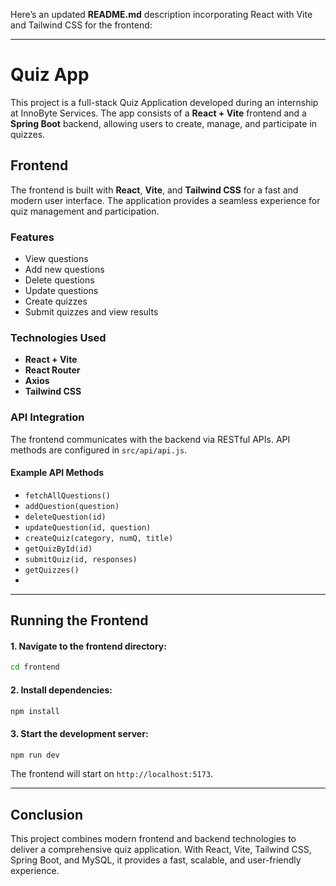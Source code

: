 Here’s an updated **README.md** description incorporating React with Vite and Tailwind CSS for the frontend:  

---

# Quiz App  

This project is a full-stack Quiz Application developed during an internship at InnoByte Services. The app consists of a **React + Vite** frontend and a **Spring Boot** backend, allowing users to create, manage, and participate in quizzes.  

## Frontend  

The frontend is built with **React**, **Vite**, and **Tailwind CSS** for a fast and modern user interface. The application provides a seamless experience for quiz management and participation.  

### Features  

- View questions  
- Add new questions  
- Delete questions  
- Update questions  
- Create quizzes  
- Submit quizzes and view results  

### Technologies Used  

- **React + Vite**  
- **React Router**  
- **Axios**  
- **Tailwind CSS**  

### API Integration  

The frontend communicates with the backend via RESTful APIs. API methods are configured in `src/api/api.js`.  

#### Example API Methods  

- `fetchAllQuestions()`  
- `addQuestion(question)`  
- `deleteQuestion(id)`  
- `updateQuestion(id, question)`  
- `createQuiz(category, numQ, title)`  
- `getQuizById(id)`  
- `submitQuiz(id, responses)`  
- `getQuizzes()`
- 
---

## Running the Frontend  

#### 1. Navigate to the frontend directory:  

```bash  
cd frontend  
```  

#### 2. Install dependencies:  

```bash  
npm install  
```  

#### 3. Start the development server:  

```bash  
npm run dev  
```  

The frontend will start on `http://localhost:5173`.  

---

## Conclusion  

This project combines modern frontend and backend technologies to deliver a comprehensive quiz application. With React, Vite, Tailwind CSS, Spring Boot, and MySQL, it provides a fast, scalable, and user-friendly experience.
